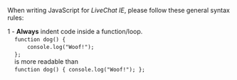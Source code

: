 When writing JavaScript for <em>LiveChat IE</em>, please follow these general syntax rules:

1 - <b>Always</b> indent code inside a function/loop.<br>
&nbsp;&nbsp;&nbsp;&nbsp;<code>function dog() {</code><br>
&nbsp;&nbsp;&nbsp;&nbsp;<code>&nbsp;&nbsp;&nbsp;&nbsp;console.log("Woof!");</code><br>
&nbsp;&nbsp;&nbsp;&nbsp;<code>};</code><br>
&nbsp;&nbsp;&nbsp;&nbsp;is more readable than<br>
&nbsp;&nbsp;&nbsp;&nbsp;`function dog() { console.log("Woof!"); };`
    
